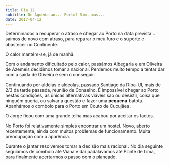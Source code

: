 ```yaml
---
title: Dia 12
subtitle: De Águeda ao... Porto? Sim, mas...
date: 2017-04-12
---
```


Determinados a recuperar o atraso e chegar ao Porto na data prevista... saímos de novo com atraso, para reparar o meu furo e o suporte e abastecer no Continente.

O calor mantém-se, já de manhã.

Com o andamento dificultado pelo calor, passámos Albegaria e em Oliveira de Azemeis decidimos tomar a nacional.
Perdemos muito tempo a tentar dar com a saída de Oliveira e sem o conseguir.

Continuando por aldeias e aldeolas, passado Santiago da Riba-UI, mais de 2/3 da tarde passada, reunião de Conselho.
É impossível chegar ao Porto nestas condições, as únicas alternativas viáveis são ou desistir, coisa que ninguém queria, ou salvar a questão e fazer uma **pequena** batota.
Apanhámos o comboio para o Porto em Couto de Cucujães.

O Jorge ficou com uma grande telha mas acabou por aceitar os factos.

No Porto foi relativamente simples encontrar um hostel. Novo, aberto recentemente, ainda com muitos problemas de funcionamento. Muita preocupação com a aparência.

Durante o jantar resolvemos tomar a decisão mais racional. No dia seguinte seguíamos de comboio até Viana e daí padalávamos até Ponte de Lima, para finalmente acertarmos o passo com o planeado.

